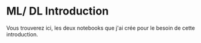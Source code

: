 # ML/ DL Introduction

Vous trouverez ici, les deux notebooks que j'ai crée pour le besoin de cette introduction.
